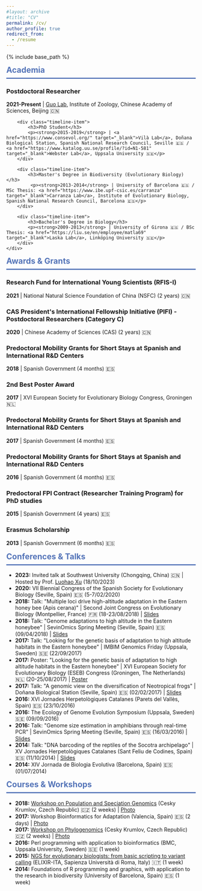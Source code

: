 ```yaml
---
#layout: archive
#title: "CV"
permalink: /cv/
author_profile: true
redirect_from:
  - /resume
---
```


{% include base_path %}

<div class="section-card">
    <h2 style="color: #5474B8; border-bottom: 3px solid #5474B8; padding-bottom: 0.5rem; margin-top: 0.5rem;"><i class="fas fa-briefcase"></i> Academia</h2>
    <div class="timeline">
        <div class="timeline-item">
            <h3>Postdoctoral Researcher</h3>
            <p><strong>2021-Present</strong> | <a href="https://guolaboratory.com/" target="_blank">Guo Lab</a>, Institute of Zoology, Chinese Academy of Sciences, Beijing 🇨🇳</p>
        </div>

        <div class="timeline-item">
            <h3>PhD Student</h3>
            <p><strong>2015-2019</strong> | <a href="https://www.consevol.org/" target="_blank">Vilà Lab</a>, Doñana Biological Station, Spanish National Research Council, Seville 🇪🇸 / <a href="https://www.katalog.uu.se/profile/?id=N1-581" target="_blank">Webster Lab</a>, Uppsala University 🇸🇪</p>
        </div>

        <div class="timeline-item">
            <h3>Master's Degree in Biodiversity (Evolutionary Biology)</h3>
             <p><strong>2013-2014</strong> | University of Barcelona 🇪🇸 / MSc Thesis: <a href="https://www.ibe.upf-csic.es/carranza" target="_blank">Carranza Lab</a>, Institute of Evolutionary Biology, Spanish National Research Council, Barcelona 🇪🇸</p>
        </div>

        <div class="timeline-item">
            <h3>Bachelor's Degree in Biology</h3>
            <p><strong>2009-2013</strong> | University of Girona 🇪🇸 / BSc Thesis: <a href="https://liu.se/en/employee/matla69" target="_blank">Laska Lab</a>, Linköping University 🇸🇪</p>
        </div>
    </div>
</div>

<div class="section-card">
  <h2 style="color: #5474B8; border-bottom: 3px solid #5474B8; padding-bottom: 0.5rem; margin-top: 0.5rem;"><i class="fas fa-award"></i> Awards & Grants</h2>
    <div class="timeline">
        <div class="timeline-item">
            <h3>Research Fund for International Young Scientists (RFIS-I)</h3>
            <p><strong>2021</strong> | National Natural Science Foundation of China (NSFC) (2 years) 🇨🇳</p>
        </div>
        <div class="timeline-item">
            <h3>CAS President's International Fellowship Initiative (PIFI) - Postdoctoral Researchers (Category C)</h3>
            <p><strong>2020</strong> | Chinese Academy of Sciences (CAS) (2 years) 🇨🇳</p>
        </div>
        <div class="timeline-item">
            <h3>Predoctoral Mobility Grants for Short Stays at Spanish and International R&D Centers</h3>
            <p><strong>2018</strong> | Spanish Government (4 months) 🇪🇸</p>
        </div>
        <div class="timeline-item">
            <h3>2nd Best Poster Award</h3>
            <p><strong>2017</strong> | XVI European Society for Evolutionary Biology Congress, Groningen 🇳🇱</p>
        </div>
        <div class="timeline-item">
            <h3>Predoctoral Mobility Grants for Short Stays at Spanish and International R&D Centers</h3>
             <p><strong>2017</strong> | Spanish Government (4 months) 🇪🇸</p>
        </div>
        <div class="timeline-item">
            <h3>Predoctoral Mobility Grants for Short Stays at Spanish and International R&D Centers</h3>
            <p><strong>2016</strong> | Spanish Government (4 months) 🇪🇸</p>
        </div>
         <div class="timeline-item">
            <h3>Predoctoral FPI Contract (Researcher Training Program) for PhD studies</h3>
            <p><strong>2015</strong> | Spanish Government (4 years) 🇪🇸</p>
        </div>
        <div class="timeline-item">
            <h3>Erasmus Scholarship</h3>
            <p><strong>2013</strong> | Spanish Government (6 months) 🇪🇸</p>
        </div>
    </div>
</div>

<div class="section-card">
  <h2 style="color: #5474B8; border-bottom: 3px solid #5474B8; padding-bottom: 0.5rem; margin-top: 0.5rem;"><i class="fas fa-microphone-alt"></i> Conferences & Talks</h2>
    <ul>
        <li><strong>2023:</strong> Invited talk at Southwest University (Chongqing, China) 🇨🇳 | Hosted by Prof. <a href="https://scholar.google.com/citations?user=hWtMbu4AAAAJ&hl=en" target="_blank">Luohao Xu</a> (18/10/2023)</li>
        <li><strong>2020:</strong> VII Biennial Congress of the Spanish Society for Evolutionary Biology (Seville, Spain) 🇪🇸 (5-7/02/2020)</li>
        <li><strong>2018:</strong> Talk: "Multiple loci drive high-altitude adaptation in the Eastern honey bee (Apis cerana)" | Second Joint Congress on Evolutionary Biology (Montpellier, France) 🇫🇷 (18-23/08/2018) | <a href="https://programme.europa-organisation.com/slides/programme_jointCongressEvolBiology-2018/webconf/764_22082018_0950_einstein_Santiago_Montero-Mendieta_578/index.html" target="_blank">Slides</a></li>
        <li><strong>2018:</strong> Talk: "Genome adaptations to high altitude in the Eastern honeybee" | SevinOmics Spring Meeting (Seville, Spain) 🇪🇸 (09/04/2018) | <a href="/files/2018_slides_sevinomics.pdf" target="_blank">Slides</a></li>
        <li><strong>2017:</strong> Talk: "Looking for the genetic basis of adaptation to high altitude habitats in the Eastern honeybee" | IMBIM Genomics Friday (Uppsala, Sweden) 🇸🇪 (22/09/2017)</li>
        <li><strong>2017:</strong> Poster: "Looking for the genetic basis of adaptation to high altitude habitats in the Eastern honeybee" | XVI European Society for Evolutionary Biology (ESEB) Congress (Groningen, The Netherlands) 🇳🇱 (20-25/08/2017) | <a href="/images/poster_groningen_2017.png" target="_blank">Poster</a></li>
        <li><strong>2017:</strong> Talk: "A genomic view on the diversification of Neotropical frogs" | Doñana Biological Station (Seville, Spain) 🇪🇸 (02/02/2017) | <a href="/files/2017_slides_ebd.pdf" target="_blank">Slides</a></li>
        <li><strong>2016:</strong> XVI Jornades Herpetològiques Catalanes (Parets del Vallès, Spain) 🇪🇸 (23/10/2016)</li>
        <li><strong>2016:</strong> The Ecology of Genome Evolution Symposium (Uppsala, Sweden) 🇸🇪 (09/09/2016)</li>
        <li><strong>2016:</strong> Talk: "Genome size estimation in amphibians through real-time PCR" | SevinOmics Spring Meeting (Seville, Spain) 🇪🇸 (16/03/2016) | <a href="/files/2016_slides_sevinomics.pdf" target="_blank">Slides</a></li>
        <li><strong>2014:</strong> Talk: "DNA barcoding of the reptiles of the Socotra archipelago" | XV Jornades Herpetològiques Catalanes (Sant Feliu de Codines, Spain) 🇪🇸 (11/10/2014) | <a href="/files/2014_slides_barcoding.pdf" target="_blank">Slides</a></li>
        <li><strong>2014:</strong> XIV Jornada de Biologia Evolutiva (Barcelona, Spain) 🇪🇸 (01/07/2014)</li>
    </ul>
</div>

<div class="section-card">
  <h2 style="color: #5474B8; border-bottom: 3px solid #5474B8; padding-bottom: 0.5rem; margin-top: 0.5rem;"><i class="fas fa-graduation-cap"></i> Courses & Workshops</h2>
  <ul>
        <li><strong>2018:</strong> <a href="http://evomics.org/workshops/workshop-on-population-and-speciation-genomics/2018-workshop-on-population-and-speciation-genomics-cesky-krumlov/" target="_blank">Workshop on Population and Speciation Genomics</a> (Cesky Krumlov, Czech Republic) 🇨🇿 (2 weeks) | <a href="https://raw.githubusercontent.com/santiagomonteromendieta/santiagomonteromendieta.github.io/master/images/workshops/photo_evomics_2018.jpg" target="_blank">Photo</a></li>
        <li><strong>2017:</strong> Workshop Bioinformatics for Adaptation (Valencia, Spain) 🇪🇸 (2 days) | <a href="https://raw.githubusercontent.com/santiagomonteromendieta/santiagomonteromendieta.github.io/master/images/workshops/photo_adaptnet_2017.jpeg" target="_blank">Photo</a></li>
        <li><strong>2017:</strong> <a href="http://evomics.org/2017-workshop-on-phylogenomics-cesky-krumlov/" target="_blank">Workshop on Phylogenomics</a> (Cesky Krumlov, Czech Republic) 🇨🇿 (2 weeks) | <a href="https://raw.githubusercontent.com/santiagomonteromendieta/santiagomonteromendieta.github.io/master/images/workshops/photo_evomics_2017.jpeg" target="_blank">Photo</a></li>
        <li><strong>2016:</strong> Perl programming with application to bioinformatics (BMC, Uppsala University, Sweden) 🇸🇪 (1 week)</li>
        <li><strong>2015:</strong> <a href="https://github.com/ELIXIR-IIB-training/VarCall2015" target="_blank">NGS for evolutionary biologists: from basic scripting to variant calling</a> (ELIXIR-ITA, Sapienza Università di Roma, Italy) 🇮🇹 (1 week)</li>
        <li><strong>2014:</strong> Foundations of R programming and graphics, with application to the research in biodiversity (University of Barcelona, Spain) 🇪🇸 (1 week)</li>
    </ul>
</div>
